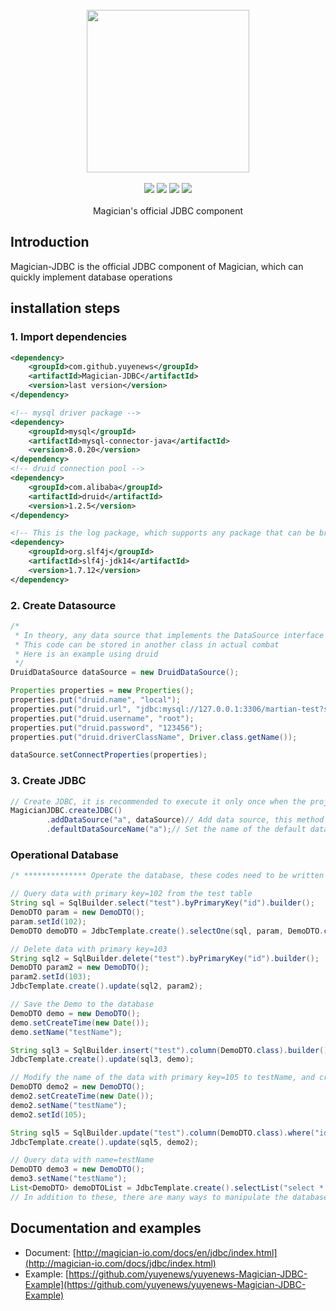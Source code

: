 <br/>

<div align=center>
<img width="260px;" src="http://magician-io.com/img/logo-white.png"/>
</div>

<br/>

<div align=center>

<img src="https://img.shields.io/badge/licenes-MIT-brightgreen.svg"/>
<img src="https://img.shields.io/badge/jdk-11+-brightgreen.svg"/>
<img src="https://img.shields.io/badge/maven-3.5.4+-brightgreen.svg"/>
<img src="https://img.shields.io/badge/release-master-brightgreen.svg"/>

</div>
<br/>

<div align=center>
Magician's official JDBC component
</div>


## Introduction

Magician-JDBC is the official JDBC component of Magician, which can quickly implement database operations

## installation steps

### 1. Import dependencies

```xml
<dependency>
    <groupId>com.github.yuyenews</groupId>
    <artifactId>Magician-JDBC</artifactId>
    <version>last version</version>
</dependency>

<!-- mysql driver package -->
<dependency>
    <groupId>mysql</groupId>
    <artifactId>mysql-connector-java</artifactId>
    <version>8.0.20</version>
</dependency>
<!-- druid connection pool -->
<dependency>
    <groupId>com.alibaba</groupId>
    <artifactId>druid</artifactId>
    <version>1.2.5</version>
</dependency>

<!-- This is the log package, which supports any package that can be bridged with slf4j -->
<dependency>
    <groupId>org.slf4j</groupId>
    <artifactId>slf4j-jdk14</artifactId>
    <version>1.7.12</version>
</dependency>
```
### 2. Create Datasource
```java
/*
 * In theory, any data source that implements the DataSource interface is supported
 * This code can be stored in another class in actual combat
 * Here is an example using druid
 */
DruidDataSource dataSource = new DruidDataSource();

Properties properties = new Properties();
properties.put("druid.name", "local");
properties.put("druid.url", "jdbc:mysql://127.0.0.1:3306/martian-test?serverTimezone=Asia/Shanghai&useUnicode=true&characterEncoding=utf8&autoReconnect=true&rewriteBatchedStatements=true&useSSL=false");
properties.put("druid.username", "root");
properties.put("druid.password", "123456");
properties.put("druid.driverClassName", Driver.class.getName());

dataSource.setConnectProperties(properties);
```

### 3. Create JDBC
```java
// Create JDBC, it is recommended to execute it only once when the project starts
MagicianJDBC.createJDBC()
        .addDataSource("a", dataSource)// Add data source, this method can be called multiple times to add multiple data sources
        .defaultDataSourceName("a");// Set the name of the default data source
```

### Operational Database
```java
/* ************** Operate the database, these codes need to be written into the corresponding DAO in actual combat ************ */

// Query data with primary key=102 from the test table
String sql = SqlBuilder.select("test").byPrimaryKey("id").builder();
DemoDTO param = new DemoDTO();
param.setId(102);
DemoDTO demoDTO = JdbcTemplate.create().selectOne(sql, param, DemoDTO.class);

// Delete data with primary key=103
String sql2 = SqlBuilder.delete("test").byPrimaryKey("id").builder();
DemoDTO param2 = new DemoDTO();
param2.setId(103);
JdbcTemplate.create().update(sql2, param2);

// Save the Demo to the database
DemoDTO demo = new DemoDTO();
demo.setCreateTime(new Date());
demo.setName("testName");

String sql3 = SqlBuilder.insert("test").column(DemoDTO.class).builder();
JdbcTemplate.create().update(sql3, demo);

// Modify the name of the data with primary key=105 to testName, and createTime to the current time
DemoDTO demo2 = new DemoDTO();
demo2.setCreateTime(new Date());
demo2.setName("testName");
demo2.setId(105);

String sql5 = SqlBuilder.update("test").column(DemoDTO.class).where("id = #{id}").builder();
JdbcTemplate.create().update(sql5, demo2);

// Query data with name=testName
DemoDTO demo3 = new DemoDTO();
demo3.setName("testName");
List<DemoDTO> demoDTOList = JdbcTemplate.create().selectList("select * from test where name=#{name}", demo3, DemoDTO.class);
// In addition to these, there are many ways to manipulate the database in JdbcTemplate
```

## Documentation and examples
- Document: [http://magician-io.com/docs/en/jdbc/index.html](http://magician-io.com/docs/jdbc/index.html)
- Example: [https://github.com/yuyenews/yuyenews-Magician-JDBC-Example](https://github.com/yuyenews/yuyenews-Magician-JDBC-Example)